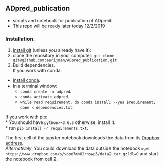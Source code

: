 ## ADpred_publication
* scripts and notebook for publication of ADpred.  
* This repo will be ready later today 12/2/2019

### Installation. 

1. [install git](https://git-scm.com/book/en/v2/Getting-Started-Installing-Git) (unless you already have it): 
2. clone the repository in your computer: `git clone git@github.com:aerijman/ADpred_publication.git` 
3. Build dependencies.   
  If you work with conda:  
  * [install conda](https://docs.conda.io/projects/conda/en/latest/user-guide/install/macos.html). 
  * In a terminal window:   
    * `conda create -n adpred`. 
    * `conda activate adpred`. 
    * `while read requirement; do conda install --yes $requirement; done < dependencies.txt`.     

  If you work with pip:   
    * You should have `python>=3.6.5` otherwise, install it.   
    * run `pip install -r requirements.txt`.    

The first cell of the jupyter notebook downloads the data from its [Dropbox address](https://www.dropbox.com/s/vooe7mb62rnswp5/data2.tar.gz?dl=0).   
_Alternatively_, You could download the data outside the notebook `wget https://www.dropbox.com/s/vooe7mb62rnswp5/data2.tar.gz?dl=0` and start the notebook from cell 2.  
